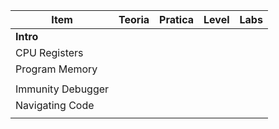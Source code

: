 | Item              | Teoria | Pratica | Level | Labs |
| ----------------- | ------ | ------- | ----- | ---- |
| **Intro**         |        |         |       |      |
| CPU Registers     |        |         |       |      |
| Program Memory    |        |         |       |      |
|                   |        |         |       |      |
| Immunity Debugger |        |         |       |      |
| Navigating Code   |        |         |       |      |
|                   |        |         |       |      |
